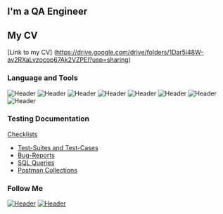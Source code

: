 ## I'm a QA Engineer 

## My CV
[Link to my CV] (https://drive.google.com/drive/folders/1Dar5i48W-av2RXaLvzocop67Ak2VZPEl?usp=sharing)

### Language and Tools
![Header](https://img.shields.io/badge/Jira-090909?style=for-the-badge&logo=jira&logoColor=136be1)
![Header](https://img.shields.io/badge/Postman-090909?style=for-the-badge&logo=postman&logoColor=f76935)
![Header](https://img.shields.io/badge/Github-090909?style=for-the-badge&logo=github&logoColor=8cc4d7)
![Header](https://img.shields.io/badge/AzureDevops-090909?style=for-the-badge&logo=azuredevops&logoColor=0074d0)
![Header](https://img.shields.io/badge/MySQL-090909?style=for-the-badge&logo=mysql&logoColor=00618a)
![Header](https://img.shields.io/badge/DevTools-090909?style=for-the-badge&logo=googlechrome&logoColor=2674f2)
![Header](https://img.shields.io/badge/AndroidStudio-090909?style=for-the-badge&logo=androidstudio&logoColor=3ad07d)
![Header](https://img.shields.io/badge/CharlesProxy-090909?style=for-the-badge&logo=charlesproxy&logoColor=8cc4d7)

### Testing Documentation
[Checklists](https://docs.google.com/spreadsheets/d/13cqUn9XpNv_w0ldwRSL18UYYptZJa-gBjt26fE-E8kc/edit?usp=share_link)
- [Test-Suites and Test-Cases](https://docs.google.com/spreadsheets/d/1KRa02HUxiSMc4sLW8McescblfErEdNMoLlvOBNxGxhQ/edit?usp=share_link)
- [Bug-Reports](https://docs.google.com/spreadsheets/d/1dYbOgwOt7H7b2A2n8Mqi51bBG8NXTURgD0cwbwHXglc/edit?usp=share_link)
- [SQL Queries](https://drive.google.com/drive/folders/1uopiP7lp_0aL_kAbiVCj9pAkMeb3BVRE?usp=share_link)
- [Postman Collections](https://www.postman.com/lunar-spaceship-574322/workspace/petstore/collection/21798755-a92022db-633d-4386-9269-a80e500be17a?action=share&creator=21798755)
### Follow Me
[![Header](https://img.shields.io/badge/Instagram-090909?style=for-the-badge&logo=instagram&logoColor=9939a3)](https://instagram.com/sergeevna.30?igshid=YmMyMTA2M2Y=)
[![Header](https://img.shields.io/badge/Linkedin-090909?style=for-the-badge&logo=linkedin&logoColor=0073b1)](https://www.linkedin.com/in/елизавета-лазакович-a68979244/)
